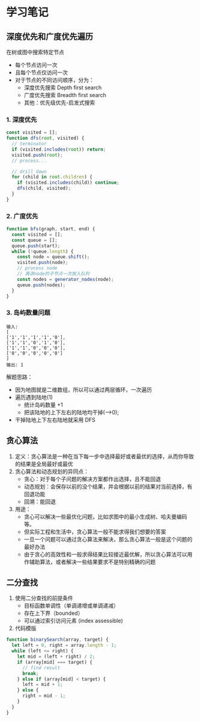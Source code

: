 # 学习笔记

## 深度优先和广度优先遍历
在树或图中搜索特定节点
   - 每个节点访问一次
   - 且每个节点仅访问一次
   - 对于节点的不同访问顺序，分为：
     - 深度优先搜索 Depth first search
     - 广度优先搜索 Breadth first search
     - 其他：优先级优先-启发式搜索
### 1. 深度优先
```javascript
const visited = [];
function dfs(root, visited) {
  // terminator
  if (visited.includes(root)) return;
  visited.push(root);
  // process...

  // drill down
  for (child in root.children) {
    if (visited.includes(child)) continue;
    dfs(child, visited);
  }
}
```
### 2. 广度优先
```javascript
function bfs(graph, start, end) {
  const visited = [];
  const queue = [];
  queue.push(start);
  while (!queue.length) {
    const node = queue.shift();
    visited.push(node);
    // process node
    // 再讲node的子节点一次放入队列
    const nodes = generator_nodes(node);
    queue.push(nodes);
  }
}
```
### 3. 岛屿数量问题
```text
输入:
[
['1','1','1','1','0'],
['1','1','0','1','0'],
['1','1','0','0','0'],
['0','0','0','0','0']
]
输出: 1
```
解题思路：
- 因为地图就是二维数组，所以可以通过两层循环，一次遍历
- 遍历遇到陆地(1)
   - 统计岛屿数量 +1
   - 把该陆地的上下左右的陆地均干掉(-->0);
- 干掉陆地上下左右陆地就采用 DFS

## 贪心算法
1. 定义：贪心算法是一种在当下每一步中选择最好或者最优的选择，从而你导致的结果是全局最好或最优
2. 贪心算法和动态规划的异同点：
   - 贪心：对于每个子问题的解决方案都作出选择，且不能回退
   - 动态规划：会保存以前的没个结果，并会根据以前的结果对当前选择，有回退功能
   - 回溯：能回退
3. 用途：
   - 贪心可以解决一些最优化问题，比如求图中的最小生成树、哈夫曼编码等。
   - 但实际工程和生活中，贪心算法一般不能求得我们想要的答案
   - 一旦一个问题可以通过贪心算法来解决，那么贪心算法一般是这个问题的最好办法
   - 由于贪心的高效性和一般求得结果比较接近最优解，所以贪心算法可以用作辅助算法，或者解决一些结果要求不是特别精确的问题

## 二分查找
1. 使用二分查找的前提条件
   - 目标函数单调性（单调递增或单调递减）
   - 存在上下界（bounded）
   - 可以通过索引访问元素 (index assessible)
2. 代码模版
```javascript
function binarySearch(array, target) {
  let left = 0, right = array.length - 1;
  while (left <= right) {
    let mid = (left + right) / 2;
    if (array[mid] === target) {
      // find result
      break;
    } else if (array[mid] < target) {
      left = mid + 1;
    } else {
      right = mid - 1;
    }
  }
}
```